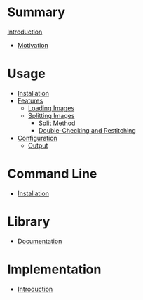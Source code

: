 # Summary

[Introduction](introduction/introduction.md)

- [Motivation](introduction/motivation.md)

# Usage

- [Installation]()
- [Features]()
    - [Loading Images]()
    - [Splitting Images]()
        - [Split Method]()
        - [Double-Checking and Restitching]()
- [Configuration]()
    - [Output]()

# Command Line

- [Installation]()

# Library

- [Documentation]()

# Implementation

- [Introduction]()